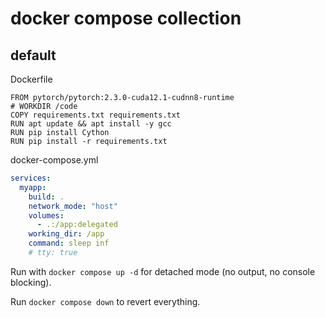 # docker compose collection

## default

Dockerfile
```
FROM pytorch/pytorch:2.3.0-cuda12.1-cudnn8-runtime
# WORKDIR /code
COPY requirements.txt requirements.txt
RUN apt update && apt install -y gcc
RUN pip install Cython
RUN pip install -r requirements.txt
```

docker-compose.yml
```yaml
services:
  myapp:
    build: .
    network_mode: "host"
    volumes:
      - .:/app:delegated
    working_dir: /app
    command: sleep inf
    # tty: true
```
Run with `docker compose up -d` for detached mode (no output, no console blocking).

Run `docker compose down` to revert everything.
